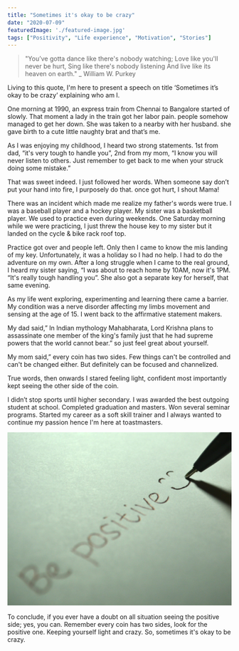 ```yaml
---
title: "Sometimes it's okay to be crazy"
date: "2020-07-09"
featuredImage: './featured-image.jpg'
tags: ["Positivity", "Life experience", "Motivation", "Stories"]
---
```


> "You’ve gotta dance like there's nobody watching;
Love like you'll never be hurt,
Sing like there's nobody listening
And live like its heaven on earth."
_ William W. Purkey

Living to this quote, I'm here to present a speech on title ‘Sometimes it’s okay to be crazy’ explaining who am I. 

One morning at 1990, an express train from Chennai to Bangalore started of slowly. That moment a lady in the train got her labor pain.  people somehow managed to get her down. She was taken to a nearby with her husband. she gave birth to a cute little naughty brat and that’s me.

As I was enjoying my childhood, I heard two strong statements. 1st from dad, “it's very tough to handle you”, 2nd from my mom, “I know you will never listen to others. Just remember to get back to me when your struck doing some mistake.”

That was sweet indeed. I just followed her words. When someone say don’t put your hand into fire, I purposely do that. once got hurt, I shout Mama!

There was an incident which made me realize my father's words were true. I was a baseball player and a hockey player. My sister was a basketball player. We used to practice even during weekends. One Saturday morning while we were practicing, I just threw the house key to my sister but it landed on the cycle & bike rack roof top. 

Practice got over and people left. Only then I came to know the mis landing of my key. Unfortunately, it was a holiday so I had no help. I had to do the adventure on my own. After a long struggle when I came to the real ground, I heard my sister saying, “I was about to reach home by 10AM, now it's 1PM. “It's really tough handling you”. She also got a separate key for herself, that same evening.

As my life went exploring, experimenting and learning there came a barrier. My condition was a nerve disorder affecting my limbs movement and sensing at the age of 15. I went back to the affirmative statement makers.

My dad said,” In Indian mythology Mahabharata, Lord Krishna plans to assassinate one member of the king's family just that he had supreme powers that the world cannot bear.” so just feel great about yourself.

My mom said,” every coin has two sides. Few things can't be controlled and can't be changed either. But definitely can be focused and channelized. 

True words, then onwards I stared feeling light, confident most importantly kept seeing the other side of the coin.

I didn’t stop sports until higher secondary. I was awarded the best outgoing student at school. Completed graduation and masters. Won several seminar programs. Started my career as a soft skill trainer and I always wanted to continue my passion hence I'm here at toastmasters.

![](./1.jpg)

To conclude, if you ever have a doubt on all situation seeing the positive side; yes, you can. Remember every coin has two sides, look for the positive one. Keeping yourself light and crazy. So, sometimes it's okay to be crazy.

